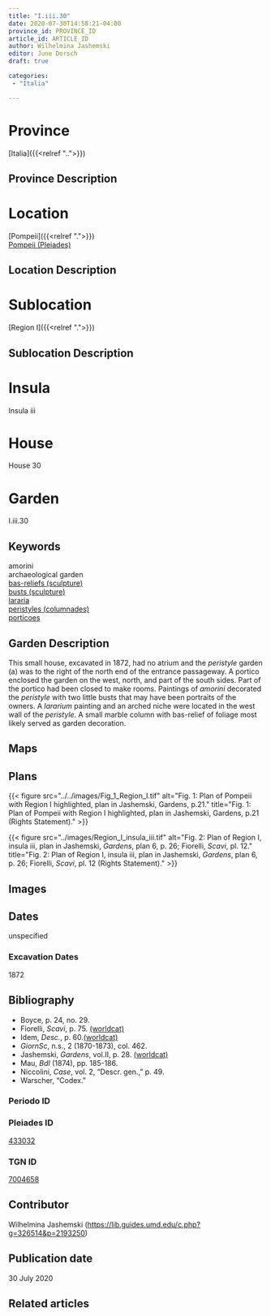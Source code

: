 ```yaml
---
title: "I.iii.30"
date: 2020-07-30T14:58:21-04:00
province_id: PROVINCE_ID
article_id: ARTICLE_ID
author: Wilhelmina Jashemski
editor: June Dorsch
draft: true

categories:
 - "Italia"

---
```


# Province

[Italia]({{<relref "..">}})

## Province Description

<!-- DESCRIPTION -->


# Location

[Pompeii]({{<relref ".">}}) \
[Pompeii (Pleiades)](https://pleiades.stoa.org/places/433032)

## Location Description

<!-- LEAVE THIS BLANK FOR NOW -->

# Sublocation

[Region I]({{<relref ".">}})

## Sublocation Description

<!-- DESCRIPTION -->

# Insula

Insula iii

# House

House 30

# Garden

I.iii.30

## Keywords

amorini \
archaeological garden \
[bas-reliefs (sculpture)](http://vocab.getty.edu/page/aat/300184633) \
[busts (sculpture)](http://vocab.getty.edu/page/aat/300417950) \
[lararia](http://vocab.getty.edu/page/aat/300400600) \
[peristyles (columnades)](http://vocab.getty.edu/page/aat/300004029) \
[porticoes](http://vocab.getty.edu/page/aat/300004145)

## Garden Description

This small house, excavated in 1872, had no atrium and the *peristyle* garden (a) was to the right of the north end of the entrance passageway. A portico enclosed the garden on the west, north, and part of the south sides. Part of the portico had been closed to make rooms. Paintings of *amorini* decorated the *peristyle* with two little busts that may have been portraits of the owners. A *lararium* painting and an arched niche were located in the west wall of the *peristyle*. A small marble column with bas-relief of foliage most likely served as garden decoration.

## Maps

<!--
OLD WAY (DO NOT USE)
![alt_text](../../images/image_name.ext)
*CAPTION*

NEW WAY ↓↓↓↓
{{< figure src="../../images/image_name.ext" alt="ALT_TEXT" title="CAPTION" >}}
-->

## Plans

{{< figure src="../../images/Fig_1_Region_I.tif" alt="Fig. 1: Plan of Pompeii with Region I highlighted, plan in Jashemski, Gardens, p.21." title="Fig. 1: Plan of Pompeii with Region I highlighted, plan in Jashemski, Gardens, p.21 (Rights Statement)." >}}

{{< figure src="../images/Region_I_insula_iii.tif" alt="Fig. 2: Plan of Region I, insula iii, plan in Jashemski, *Gardens*, plan 6, p. 26; Fiorelli,
*Scavi*, pl. 12." title="Fig. 2: Plan of Region I, insula iii, plan in Jashemski, *Gardens*, plan 6, p. 26; Fiorelli,
*Scavi*, pl. 12 (Rights Statement)." >}}

## Images


## Dates

unspecified

### Excavation Dates

1872

## Bibliography

* Boyce, p. 24, no. 29.
* Fiorelli, *Scavi*, p. 75. [(worldcat)](http://www.worldcat.org/oclc/249024903)
* Idem, *Desc.*, p. 60.[(worldcat)](http://www.worldcat.org/oclc/908272023)
* *GiornSc*, n.s., 2 (1870-1873), col. 462.
* Jashemski, *Gardens*, vol.II, p. 28. [(worldcat)](http://www.worldcat.org/oclc/921816405)
* Mau, *BdI* (1874), pp. 185-186.
* Niccolini, *Case*, vol. 2, “Descr. gen.,” p. 49.
* Warscher, “Codex.”

### Periodo ID

<!-- [PERIODO_ID](https://pleiades.stoa.org/places/PLEIADES_ID) -->

### Pleiades ID

[433032](https://pleiades.stoa.org/places/433032)

### TGN ID

[7004658](http://vocab.getty.edu/page/tgn/7004658)

## Contributor

Wilhelmina Jashemski (https://lib.guides.umd.edu/c.php?g=326514&p=2193250)

## Publication date

30 July 2020

## Related articles

<!-- Links to other related articles. Leave blank for now -->
